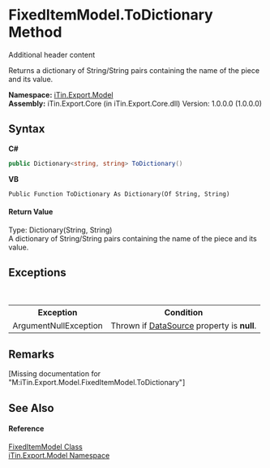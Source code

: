 # FixedItemModel.ToDictionary Method 
Additional header content 

Returns a dictionary of String/String pairs containing the name of the piece and its value.

**Namespace:**&nbsp;<a href="N_iTin_Export_Model">iTin.Export.Model</a><br />**Assembly:**&nbsp;iTin.Export.Core (in iTin.Export.Core.dll) Version: 1.0.0.0 (1.0.0.0)

## Syntax

**C#**<br />
``` C#
public Dictionary<string, string> ToDictionary()
```

**VB**<br />
``` VB
Public Function ToDictionary As Dictionary(Of String, String)
```


#### Return Value
Type: Dictionary(String, String)<br />A dictionary of String/String pairs containing the name of the piece and its value.

## Exceptions
&nbsp;<table><tr><th>Exception</th><th>Condition</th></tr><tr><td>ArgumentNullException</td><td>Thrown if <a href="P_iTin_Export_Model_FixedItemModel_DataSource">DataSource</a> property is <strong>null</strong>.</td></tr></table>

## Remarks
\[Missing <remarks> documentation for "M:iTin.Export.Model.FixedItemModel.ToDictionary"\]

## See Also


#### Reference
<a href="T_iTin_Export_Model_FixedItemModel">FixedItemModel Class</a><br /><a href="N_iTin_Export_Model">iTin.Export.Model Namespace</a><br />